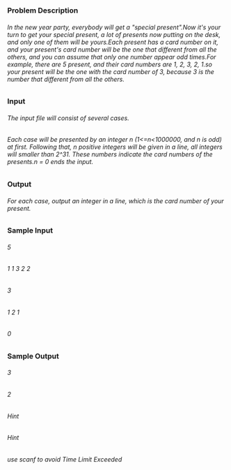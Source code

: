 ### Problem Description
###### In the new year party, everybody will get a "special present".Now it's your turn to get your special present, a lot of presents now putting on the desk, and only one of them will be yours.Each present has a card number on it, and your present's card number will be the one that different from all the others, and you can assume that only one number appear odd times.For example, there are 5 present, and their card numbers are 1, 2, 3, 2, 1.so your present will be the one with the card number of 3, because 3 is the number that different from all the others.
 

### Input
###### The input file will consist of several cases. 
###### Each case will be presented by an integer n (1<=n<1000000, and n is odd) at first. Following that, n positive integers will be given in a line, all integers will smaller than 2^31. These numbers indicate the card numbers of the presents.n = 0 ends the input.
 

### Output
###### For each case, output an integer in a line, which is the card number of your present.
 

### Sample Input
###### 5
###### 1 1 3 2 2
###### 3
###### 1 2 1
###### 0
 

### Sample Output
###### 3
###### 2

###### Hint
###### Hint
 
###### use scanf to avoid Time Limit Exceeded
